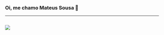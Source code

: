 ### Oi, me chamo Mateus Sousa  👋
-------
![](https://img.shields.io/github/followers/{kaladabrio2020}.svg?style=social&label=Follow&maxAge=2592000)
-------
<!--
**kaladabrio2020/kaladabrio2020** is a ✨ _special_ ✨ repository because its `README.md` (this file) appears on your GitHub profile.

Here are some ideas to get you started:

- 🔭 I’m currently working on ...
- 🌱 I’m currently learning ...
- 👯 I’m looking to collaborate on ...
- 🤔 I’m looking for help with ...
- 💬 Ask me about ...
- 📫 How to reach me: ...
- 😄 Pronouns: ...
- ⚡ Fun fact: ...
-->
